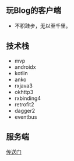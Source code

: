 ## 玩Blog的客户端
- 不积跬步，无以至千里。

## 技术栈
- mvp
- androidx
- kotlin
- anko
- rxjava3
- okhttp3
- rxbinding4
- retrofit2
- dagger2
- eventbus

## 服务端 
[传送门](https://github.com/yuelaiyuehao123/wanblog-server)
